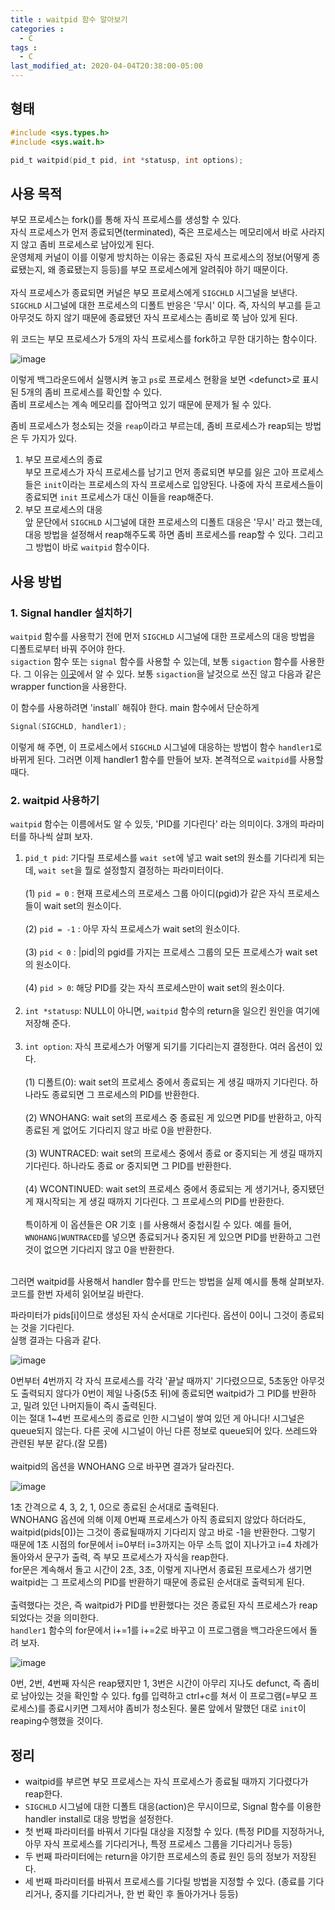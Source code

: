 ```yaml
---
title : waitpid 함수 알아보기
categories : 
  - C
tags :
  - C
last_modified_at: 2020-04-04T20:38:00-05:00
---
```

## 형태
```c
#include <sys.types.h>
#include <sys.wait.h>

pid_t waitpid(pid_t pid, int *statusp, int options);
```

## 사용 목적
부모 프로세스는 fork()를 통해 자식 프로세스를 생성할 수 있다.<br />
자식 프로세스가 먼저 종료되면(terminated), 죽은 프로세스는 메모리에서 바로 사라지지 않고 좀비 프로세스로 남아있게 된다.<br />
운영체제 커널이 이를 이렇게 방치하는 이유는 종료된 자식 프로세스의 정보(어떻게 종료됐는지, 왜 종료됐는지 등등)를 부모 프로세스에게 알려줘야 하기 때문이다.<br /><br />
자식 프로세스가 종료되면 커널은 부모 프로세스에게 `SIGCHLD` 시그널을 보낸다. `SIGCHLD` 시그널에 대한 프로세스의 디폴트 반응은 '무시' 이다. 즉, 자식의 부고를 듣고 아무것도 하지 않기 때문에 종료됐던 자식 프로세스는 좀비로 쭉 남아 있게 된다.

<script src="https://gist.github.com/JuTaK97/cbe270e30091f1b601e9f380cdee8c93.js"></script>

위 코드는 부모 프로세스가 5개의 자식 프로세스를 fork하고 무한 대기하는 함수이다.

![image](https://user-images.githubusercontent.com/88367636/161538509-4ba94297-0eef-41c9-8474-7fa431a0b236.png)

이렇게 백그라운드에서 실행시켜 놓고 `ps`로 프로세스 현황을 보면 \<defunct>로 표시된 5개의 좀비 프로세스를 확인할 수 있다.<br />
좀비 프로세스는 계속 메모리를 잡아먹고 있기 때문에 문제가 될 수 있다.<br />

좀비 프로세스가 청소되는 것을 `reap`이라고 부르는데, 좀비 프로세스가 reap되는 방법은 두 가지가 있다.
1. 부모 프로세스의 종료 <br /> 부모 프로세스가 자식 프로세스를 남기고 먼저 종료되면 부모를 잃은 고아 프로세스들은 `init`이라는 프로세스의 자식 프로세스로 입양된다. 나중에 자식 프로세스들이 종료되면 `init` 프로세스가 대신 이들을 reap해준다.
2. 부모 프로세스의 대응<br /> 앞 문단에서 `SIGCHLD` 시그널에 대한 프로세스의 디폴트 대응은 '무시' 라고 했는데, 대응 방법을 설정해서 reap해주도록 하면 좀비 프로세스를 reap할 수 있다. 그리고 그 방법이 바로 `waitpid` 함수이다.

## 사용 방법

### 1. Signal handler 설치하기

`waitpid` 함수를 사용학기 전에 먼저 `SIGCHLD` 시그널에 대한 프로세스의 대응 방법을 디폴트로부터 바꿔 주어야 한다.<br />
`sigaction` 함수 또는 `signal` 함수를 사용할 수 있는데, 보통 `sigaction` 함수를 사용한다. 그 이유는 [이곳]에서 알 수 있다. 보통 `sigaction`을 날것으로 쓰진 않고 다음과 같은 wrapper function을 사용한다.

<script src="https://gist.github.com/JuTaK97/c5a94c010029d921e752fad837a6ffdd.js"></script>

이 함수를 사용하려면 'install` 해줘야 한다. main 함수에서 단순하게 
```c
Signal(SIGCHLD, handler1);
```
이렇게 해 주면, 이 프로세스에서 `SIGCHLD` 시그널에 대응하는 방법이 함수 `handler1`로 바뀌게 된다. 그러면 이제 handler1 함수를 만들어 보자. 본격적으로 `waitpid`를 사용할 때다.

### 2. waitpid 사용하기

`waitpid` 함수는 이름에서도 알 수 있듯, 'PID를 기다린다' 라는 의미이다. 3개의 파라미터를 하나씩 살펴 보자. <br />

1. `pid_t pid`: 기다릴 프로세스를 `wait set`에 넣고 wait set의 원소를 기다리게 되는데, `wait set`을 뭘로 설정할지 결정하는 파라미터이다.<br /><br /> (1) `pid = 0` : 현재 프로세스의 프로세스 그룹 아이디(pgid)가 같은 자식 프로세스들이 wait set의 원소이다. <br /><br /> (2) `pid = -1` : 아무 자식 프로세스가 wait set의 원소이다. <br /><br />(3) `pid < 0` : |pid|의 pgid를 가지는 프로세스 그룹의 모든 프로세스가 wait set의 원소이다. <br /><br /> (4) `pid > 0`: 해당 PID를 갖는 자식 프로세스만이 wait set의 원소이다.<br /><br />
2. `int *statusp`: NULL이 아니면, `waitpid` 함수의 return을 일으킨 원인을 여기에 저장해 준다.<br /><br />
3. `int option`: 자식 프로세스가 어떻게 되기를 기다리는지 결정한다. 여러 옵션이 있다.<br /><br /> (1) 디폴트(0): wait set의 프로세스 중에서 종료되는 게 생길 때까지 기다린다. 하나라도 종료되면 그 프로세스의 PID를 반환한다.<br /><br /> (2) WNOHANG: wait set의 프로세스 중 종료된 게 있으면 PID를 반환하고, 아직 종료된 게 없어도 기다리지 않고 바로 0을 반환한다.<br /><br /> (3) WUNTRACED: wait set의 프로세스 중에서 종료 or 중지되는 게 생길 때까지 기다린다. 하나라도 종료 or 중지되면 그 PID를 반환한다. <br /><br /> (4) WCONTINUED: wait set의 프로세스 중에서 종료되는 게 생기거나, 중지됐던 게 재시작되는 게 생길 때까지 기다린다. 그 프로세스의 PID를 반환한다. <br /><br /> 특이하게 이 옵션들은 OR 기호 `|`를 사용해서 중첩시킬 수 있다. 예를 들어, `WNOHANG|WUNTRACED`를 넣으면 종료되거나 중지된 게 있으면 PID를 반환하고 그런 것이 없으면 기다리지 않고 0을 반환한다.

<br />
그러면 waitpid를 사용해서 handler 함수를 만드는 방법을 실제 예시를 통해 살펴보자. 코드를 한번 자세히 읽어보길 바란다.

<script src="https://gist.github.com/JuTaK97/8a2e82441c63c28e7b9d8dd32ceb2e6b.js"></script>

파라미터가 pids[i]이므로 생성된 자식 순서대로 기다린다. 옵션이 0이니 그것이 종료되는 것을 기다린다.<br />
실행 결과는 다음과 같다.

![image](https://user-images.githubusercontent.com/88367636/161548545-c598bd7d-a999-4e55-9f99-d2a6bc62399f.png)

0번부터 4번까지 각 자식 프로세스를 각각 '끝날 때까지' 기다렸으므로, 5초동안 아무것도 출력되지 않다가 0번이 제일 나중(5초 뒤)에 종료되면 waitpid가 그 PID를 반환하고, 밀려 있던 나머지들이 즉시 출력된다. <br />
이는 절대 1~4번 프로세스의 종료로 인한 시그널이 쌓여 있던 게 아니다! 시그널은 queue되지 않는다. 다른 곳에 시그널이 아닌 다른 정보로 queue되어 있다. 쓰레드와 관련된 부분 같다.(잘 모름)<br /><br />
waitpid의 옵션을 WNOHANG 으로 바꾸면 결과가 달라진다.

![image](https://user-images.githubusercontent.com/88367636/161548770-d492fda2-5d24-4a28-aba8-09a293288adc.png)

1초 간격으로 4, 3, 2, 1, 0으로 종료된 순서대로 출력된다.<br />
WNOHANG 옵션에 의해 이제 0번째 프로세스가 아직 종료되지 않았다 하더라도, waitpid(pids[0])는 그것이 종료될때까지 기다리지 않고 바로 -1을 반환한다. 그렇기 때문에 1초 시점의 for문에서 i=0부터 i=3까지는 아무 소득 없이 지나가고 i=4 차례가 돌아와서 문구가 출력, 즉 부모 프로세스가 자식을 reap한다. <br />
for문은 계속해서 돌고 시간이 2초, 3초, 이렇게 지나면서 종료된 프로세스가 생기면 waitpid는 그 프로세스의 PID를 반환하기 때문에 종료된 순서대로 출력되게 된다.
<br /><br />
출력했다는 것은, 즉 waitpid가 PID를 반환했다는 것은 종료된 자식 프로세스가 reap되었다는 것을 의미한다.<br />
`handler1` 함수의 for문에서 i+=1를 i+=2로 바꾸고 이 프로그램을 백그라운드에서 돌려 보자. 

![image](https://user-images.githubusercontent.com/88367636/161549833-0d2e002e-d5c5-441d-8ea0-632297f98239.png)

0번, 2번, 4번째 자식은 reap됐지만 1, 3번은 시간이 아무리 지나도 defunct, 즉 좀비로 남아있는 것을 확인할 수 있다. fg를 입력하고 ctrl+c를 쳐서 이 프로그램(=부모 프로세스)를 종료시키면 그제서야 좀비가 청소된다. 물론 앞에서 말했던 대로 `init`이 reaping수행했을 것이다. 

## 정리
- waitpid를 부르면 부모 프로세스는 자식 프로세스가 종료될 때까지 기다렸다가 reap한다.<br />
- `SIGCHLD` 시그널에 대한 디폴트 대응(action)은 무시이므로, Signal 함수를 이용한 handler install로 대응 방법을 설정한다.
- 첫 번째 파라미터를 바꿔서 기다릴 대상을 지정할 수 있다. (특정 PID를 지정하거나, 아무 자식 프로세스를 기다리거나, 특정 프로세스 그룹을 기다리거나 등등)
- 두 번째 파라미터에는 return을 야기한 프로세스의 종료 원인 등의 정보가 저장된다.
- 세 번째 파라미터를 바꿔서 프로세스를 기다릴 방법을 지정할 수 있다. (종료를 기다리거나, 중지를 기다리거나, 한 번 확인 후 돌아가거나 등등)



[이곳]: https://stackoverflow.com/questions/231912/what-is-the-difference-between-sigaction-and-signal
